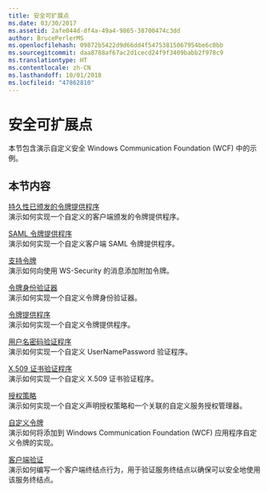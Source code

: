 ```yaml
---
title: 安全可扩展点
ms.date: 03/30/2017
ms.assetid: 2afe044d-df4a-49a4-9865-38700474c3dd
author: BrucePerlerMS
ms.openlocfilehash: 09872b5422d9d66dd4f54753815067954be6c0bb
ms.sourcegitcommit: daa8788af67ac2d1cecd24f9f3409babb2f978c9
ms.translationtype: HT
ms.contentlocale: zh-CN
ms.lasthandoff: 10/01/2018
ms.locfileid: "47862810"
---
```

# <a name="security-extensibility"></a>安全可扩展点
本节包含演示自定义安全 Windows Communication Foundation (WCF) 中的示例。  
  
## <a name="in-this-section"></a>本节内容  
 [持久性已颁发的令牌提供程序](../../../../docs/framework/wcf/samples/durable-issued-token-provider.md)  
 演示如何实现一个自定义的客户端颁发的令牌提供程序。  
  
 [SAML 令牌提供程序](../../../../docs/framework/wcf/samples/saml-token-provider.md)  
 演示如何实现一个自定义客户端 SAML 令牌提供程序。  
  
 [支持令牌](../../../../docs/framework/wcf/samples/supporting-tokens.md)  
 演示如何向使用 WS-Security 的消息添加附加令牌。  
  
 [令牌身份验证器](../../../../docs/framework/wcf/samples/token-authenticator.md)  
 演示如何实现一个自定义令牌身份验证器。  
  
 [令牌提供程序](../../../../docs/framework/wcf/samples/token-provider.md)  
 演示如何实现一个自定义令牌提供程序。  
  
 [用户名密码验证程序](../../../../docs/framework/wcf/samples/user-name-password-validator.md)  
 演示如何实现一个自定义 UserNamePassword 验证程序。  
  
 [X.509 证书验证程序](../../../../docs/framework/wcf/samples/x-509-certificate-validator.md)  
 演示如何实现一个自定义 X.509 证书验证程序。  
  
 [授权策略](../../../../docs/framework/wcf/samples/authorization-policy.md)  
 演示如何实现一个自定义声明授权策略和一个关联的自定义服务授权管理器。  
  
 [自定义令牌](../../../../docs/framework/wcf/samples/custom-token.md)  
 演示如何将添加到 Windows Communication Foundation (WCF) 应用程序自定义令牌的实现。  
  
 [客户端验证](../../../../docs/framework/wcf/samples/client-validation.md)  
 演示如何编写一个客户端终结点行为，用于验证服务终结点以确保可以安全地使用该服务终结点。
